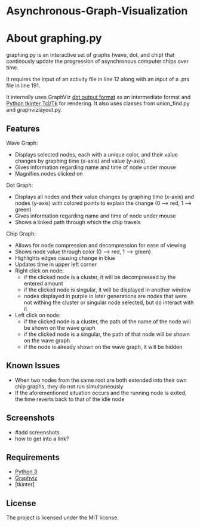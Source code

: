 # Asynchronous-Graph-Visualization
About graphing.py
===================

graphing.py is an interactive set of graphs (wave, dot, and chip) that continously update the progression of asynchronous computer chips over time.

It requires the input of an activity file in line 12 along with an input of a .prs file in line 191.

It internally uses GraphViz [dot output format](https://www.graphviz.org/doc/info/output.html#d:dot) as an intermediate format and [Python tkinter Tcl/Tk](https://docs.python.org/3/library/tk.html) for rendering. It also uses classes from union_find.py and graphvizlayout.py.

Features
--------

Wave Graph:

- Displays selected nodes, each with a unique color, and their value changes by graphing time (x-axis) and value (y-axis)
- Gives information regarding name and time of node under mouse
- Magnifies nodes clicked on

Dot Graph:

- Displays all nodes and their value changes by graphing time (x-axis) and nodes (y-axis) with colored points to explain the change (0 --> red, 1 --> green)
- Gives information regarding name and time of node under mouse
- Shows a linked path through which the chip travels

Chip Graph:

- Allows for node compression and decompression for ease of viewing
- Shows node value through color (0 --> red, 1 --> green)
- Highlights edges causing change in blue
- Updates time in upper left corner
- Right click on node:
	- if the clicked node is a cluster, it will be decompressed by the entered amount
	- if the clicked node is singular, it will be displayed in another window
	- nodes displayed in purple in later generations are nodes that were not withing the cluster or singular node selected, but do interact with it
- Left click on node:
	- if the clicked node is a cluster, the path of the name of the node will be shown on the wave graph
	- if the clicked node is a singular, the path of that node will be shown on the wave graph
	- if the node is already shown on the wave graph, it will be hidden

Known Issues
------------

- When two nodes from the same root are both extended into their own chip graphs, they do not run simultaneously
- If the aforementioned situation occurs and the running node is exited, the time reverts back to that of the idle node

Screenshots
-----------

- #add screenshots
- how to get into a link?

Requirements
------------

- [Python 3](https://www.python.org/download/)
- [Graphviz](http://www.graphviz.org/Download.php)
- [tkinter]

License
-------

The project is licensed under the MIT license.
